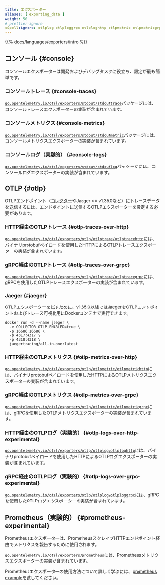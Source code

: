 ```yaml
---
title: エクスポーター
aliases: [ exporting_data ]
weight: 50
# prettier-ignore
cSpell:ignore: otlplog otlploggrpc otlploghttp otlpmetric otlpmetricgrpc otlpmetrichttp otlptrace otlptracegrpc otlptracehttp stdoutlog stdouttrace
---
```


{{% docs/languages/exporters/intro %}}

## コンソール {#console}

コンソールエクスポーターは開発およびデバッグタスクに役立ち、設定が最も簡単です。

### コンソールトレース {#console-traces}

[`go.opentelemetry.io/otel/exporters/stdout/stdouttrace`](https://pkg.go.dev/go.opentelemetry.io/otel/exporters/stdout/stdouttrace)パッケージには、コンソールトレースエクスポーターの実装が含まれています。

### コンソールメトリクス {#console-metrics}

[`go.opentelemetry.io/otel/exporters/stdout/stdoutmetric`](https://pkg.go.dev/go.opentelemetry.io/otel/exporters/stdout/stdoutmetric)パッケージには、コンソールメトリクスエクスポーターの実装が含まれています。

### コンソールログ（実験的） {#console-logs}

[`go.opentelemetry.io/otel/exporters/stdout/stdoutlog`](https://pkg.go.dev/go.opentelemetry.io/otel/exporters/stdout/stdoutlog)パッケージには、コンソールログエクスポーターの実装が含まれています。

## OTLP {#otlp}

OTLPエンドポイント（[コレクター](/docs/collector)やJaeger >= v1.35.0など）にトレースデータを送信するには、エンドポイントに送信するOTLPエクスポーターを設定する必要があります。

### HTTP経由のOTLPトレース {#otlp-traces-over-http}

[`go.opentelemetry.io/otel/exporters/otlp/otlptrace/otlptracehttp`](https://pkg.go.dev/go.opentelemetry.io/otel/exporters/otlp/otlptrace/otlptracehttp)には、バイナリprotobufペイロードを使用したHTTPによるOTLPトレースエクスポーターの実装が含まれています。

### gRPC経由のOTLPトレース {#otlp-traces-over-grpc}

[`go.opentelemetry.io/otel/exporters/otlp/otlptrace/otlptracegrpc`](https://pkg.go.dev/go.opentelemetry.io/otel/exporters/otlp/otlptrace/otlptracegrpc)には、gRPCを使用したOTLPトレースエクスポーターの実装が含まれています。

### Jaeger {#jaeger}

OTLPエクスポーターを試すために、v1.35.0以降では[Jaeger](https://www.jaegertracing.io/)をOTLPエンドポイントおよびトレース可視化用にDockerコンテナで実行できます。

```shell
docker run -d --name jaeger \
  -e COLLECTOR_OTLP_ENABLED=true \
  -p 16686:16686 \
  -p 4317:4317 \
  -p 4318:4318 \
  jaegertracing/all-in-one:latest
```

### HTTP経由のOTLPメトリクス {#otlp-metrics-over-http}

[`go.opentelemetry.io/otel/exporters/otlp/otlpmetric/otlpmetrichttp`](https://pkg.go.dev/go.opentelemetry.io/otel/exporters/otlp/otlpmetric/otlpmetrichttp)には、バイナリprotobufペイロードを使用したHTTPによるOTLPメトリクスエクスポーターの実装が含まれています。

### gRPC経由のOTLPメトリクス {#otlp-metrics-over-grpc}

[`go.opentelemetry.io/otel/exporters/otlp/otlpmetric/otlpmetricgrpc`](https://pkg.go.dev/go.opentelemetry.io/otel/exporters/otlp/otlpmetric/otlpmetricgrpc)には、gRPCを使用したOTLPメトリクスエクスポーターの実装が含まれています。

### HTTP経由のOTLPログ（実験的） {#otlp-logs-over-http-experimental}

[`go.opentelemetry.io/otel/exporters/otlp/otlplog/otlploghttp`](https://pkg.go.dev/go.opentelemetry.io/otel/exporters/otlp/otlplog/otlploghttp)には、バイナリprotobufペイロードを使用したHTTPによるOTLPログエクスポーターの実装が含まれています。

### gRPC経由のOTLPログ（実験的） {#otlp-logs-over-grpc-experimental}

[`go.opentelemetry.io/otel/exporters/otlp/otlplog/otlploggrpc`](https://pkg.go.dev/go.opentelemetry.io/otel/exporters/otlp/otlplog/otlploggrpc)には、gRPCを使用したOTLPログエクスポーターの実装が含まれています。

## Prometheus（実験的） {#prometheus-experimental}

Prometheusエクスポーターは、PrometheusスクレイプHTTPエンドポイント経由でメトリクスを報告するために使用されます。

[`go.opentelemetry.io/otel/exporters/prometheus`](https://pkg.go.dev/go.opentelemetry.io/otel/exporters/prometheus)には、Prometheusメトリクスエクスポーターの実装が含まれています。

Prometheusエクスポーターの使用方法について詳しく学ぶには、[prometheus example](https://github.com/open-telemetry/opentelemetry-go-contrib/tree/main/examples/prometheus)を試してください。
